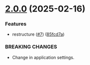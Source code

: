 # [2.0.0](https://github.com/arpanrec/crustpass/compare/1.2.1...2.0.0) (2025-02-16)


### Features

* restructure ([#7](https://github.com/arpanrec/crustpass/issues/7)) ([85fcd7a](https://github.com/arpanrec/crustpass/commit/85fcd7a1ad6348c2654bda45e6b208e54ceb1f5a))


### BREAKING CHANGES

* Change in application settings.
